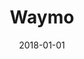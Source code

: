 ---
layout: site
title: "Waymo"
date: 2018-01-01
categories: [google]
version: 1.5.9
major: 1
minor: 5
patch: 9
slug: waymo
link: https://waymo.com/
permalink: /sites/:slug
---